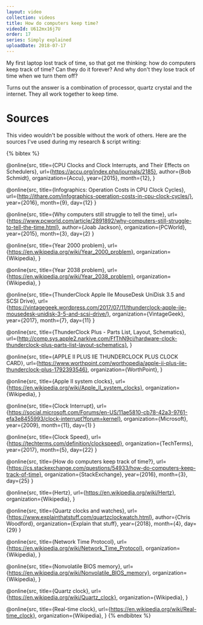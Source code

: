 ```yaml
---
layout: video
collection: videos
title: How do computers keep time?
videoId: U612mx16j7U
order: 17
series: Simply explained
uploadDate: 2018-07-17
---
```


My first laptop lost track of time, so that got me thinking: how do computers keep track of time? Can they do it forever? And why don't they lose track of time when we turn them off?

Turns out the answer is a combination of processor, quartz crystal and the internet. They all work together to keep time.

# Sources
This video wouldn't be possible without the work of others. Here are the sources I've used during my research & script writing:

{% bibtex %}

@online{src,
    title={CPU Clocks and Clock Interrupts, and Their Effects on Schedulers},
    url={https://accu.org/index.php/journals/2185},
    author={Bob Schmidt},
    organization={Accu},
    year={2015},
    month={12},
}

@online{src,
    title={Infographics: Operation Costs in CPU Clock Cycles},
    url={http://ithare.com/infographics-operation-costs-in-cpu-clock-cycles/},
    year={2016},
    month={9},
    day={12}
}

@online{src,
    title={Why computers still struggle to tell the time},
    url={https://www.pcworld.com/article/2891892/why-computers-still-struggle-to-tell-the-time.html},
    author={Joab Jackson},
    organization={PCWorld},
    year={2015},
    month={3},
    day={2}
}

@online{src,
    title={Year 2000 problem},
    url={https://en.wikipedia.org/wiki/Year_2000_problem},
    organization={Wikipedia},
}

@online{src,
    title={Year 2038 problem},
    url={https://en.wikipedia.org/wiki/Year_2038_problem},
    organization={Wikipedia},
}

@online{src,
    title={ThunderClock Apple IIe MouseDesk UniDisk 3.5 and SCSI Drive},
    url={https://vintagegeek.wordpress.com/2017/07/11/thunderclock-apple-iie-mousedesk-unidisk-3-5-and-scsi-drive/},
    organization={VintageGeek},
    year={2017},
    month={7},
    day={11}
}

@online{src,
    title={ThunderClock Plus - Parts List, Layout, Schematics},
    url={http://comp.sys.apple2.narkive.com/FfThN9ci/hardware-clock-thunderclock-plus-parts-list-layout-schematics},
}

@online{src,
    title={APPLE II PLUS IIE THUNDERCLOCK PLUS CLOCK CARD},
    url={https://www.worthpoint.com/worthopedia/apple-ii-plus-iie-thunderclock-plus-1792393546},
    organization={WorthPoint},
}

@online{src,
    title={Apple II system clocks},
    url={https://en.wikipedia.org/wiki/Apple_II_system_clocks},
    organization={Wikipedia},
}

@online{src,
    title={Clock Interrupt},
    url={https://social.microsoft.com/Forums/en-US/11ae5810-cb78-42a3-9761-efa3e8455993/clock-interrupt?forum=kernel},
    organization={Microsoft},
    year={2009},
    month={11},
    day={1}
}

@online{src,
    title={Clock Speed},
    url={https://techterms.com/definition/clockspeed},
    organization={TechTerms},
    year={2017},
    month={5},
    day={22}
}

@online{src,
    title={How do computers keep track of time?},
    url={https://cs.stackexchange.com/questions/54933/how-do-computers-keep-track-of-time},
    organization={StackExchange},
    year={2016},
    month={3},
    day={25}
}

@online{src,
    title={Hertz},
    url={https://en.wikipedia.org/wiki/Hertz},
    organization={Wikipedia},
}

@online{src,
    title={Quartz clocks and watches},
    url={https://www.explainthatstuff.com/quartzclockwatch.html},
    author={Chris Woodford},
    organization={Explain that stuff},
    year={2018},
    month={4},
    day={29}
}

@online{src,
    title={Network Time Protocol},
    url={https://en.wikipedia.org/wiki/Network_Time_Protocol},
    organization={Wikipedia},
}

@online{src,
    title={Nonvolatile BIOS memory},
    url={https://en.wikipedia.org/wiki/Nonvolatile_BIOS_memory},
    organization={Wikipedia},
}

@online{src,
    title={Quartz clock},
    url={https://en.wikipedia.org/wiki/Quartz_clock},
    organization={Wikipedia},
}

@online{src,
    title={Real-time clock},
    url={https://en.wikipedia.org/wiki/Real-time_clock},
    organization={Wikipedia},
}
{% endbibtex %}